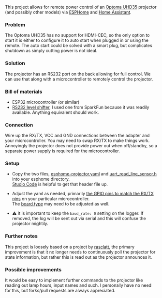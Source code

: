 

This project allows for remote power control of an [Optoma UHD35](https://www.optomaeurope.com/product-details/uhd35) projector (and possibly other models) via [ESPHome](https://esphome.io/) and [Home Assistant](https://www.home-assistant.io/). 

### Problem
The Optoma UHD35 has no support for HDMI-CEC, so the only option to start it is either to configure it to auto start when plugged in or using the remote. The auto start could be solved with a smart plug, but complicates shutdown as simply cutting power is not ideal. 

### Solution
The projector has an RS232 port on the back allowing for full control. We can use that along with a microcontroller to remotely control the projector. 

### Bill of materials
 - ESP32 microcontroller (or similar)
 - [RS232 level shifter](https://www.sparkfun.com/products/449), I used one from SparkFun because it was readily available. Anything equivalent should work. 

### Connection
Wire up the RX/TX, VCC and GND connections between the adapter and your microcontroller. You may need to swap RX/TX to make things work. 
Annoyingly the projector does not provide power out when off/standby, so a separate power supply is required for the microcontroller. 

### Setup
 - Copy the two files, [esphome-projector.yaml](https://github.com/grapefrukt/esphome-optoma/blob/main/esphome-projector.yaml) and [uart_read_line_sensor.h](https://github.com/grapefrukt/esphome-optoma/blob/main/uart_read_line_sensor.h) into your esphome directory.    
  [Studio Code](https://github.com/hassio-addons/addon-vscode) is helpful to get that header file up. 
 
 - Adjust the yaml as needed, primarily [the GPIO pins to match the RX/TX pins](https://github.com/grapefrukt/esphome-optoma/blob/main/esphome-projector.yaml#L32-L33) on your particular microcontroller.  
 The [board type](https://github.com/grapefrukt/esphome-optoma/blob/main/esphome-projector.yaml#L20) may need to be adjusted as well. 

 - ⚠️ It is important to keep the `baud_rate: 0` setting on the logger. If removed, the log will be sent out via serial and this will confuse the projector mightily. 

### Further notes
This project is loosely based on a project by [rasclatt](https://github.com/rasclatt-dot-com/ESPHome-Optoma-Projector-Serial-To-MQTT-bridge), the primary improvement is that it no longer needs to continuously poll the projector for state information, but rather this is read out as the projector announces it. 

### Possible improvements
It would be easy to implement further commands to the projector like reading out lamp hours, input names and such. I personally have no need for this, but forks/pull requests are always appreciated. 
